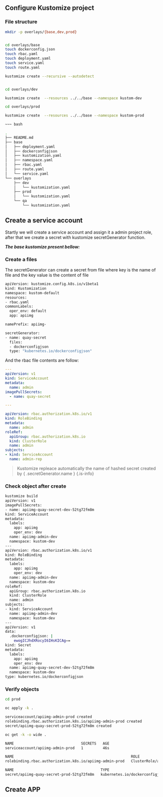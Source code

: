 ## Configure Kustomize project

### File structure

~~~ bash
mkdir -p overlays/{base,dev,prod}


cd overlays/base
touch dockerconfig.json
touch rbac.yaml
touch deployment.yaml
touch service.yaml
touch route.yaml

kustomize create --recursive --autodetect


cd overlays/dev

kustomize create  --resources ../../base --namespace kustom-dev

cd overlays/prod

kustomize create  --resources ../../base --namespace kustom-prod

~~~ bash

.
├── README.md
├── base
│   ├── deployment.yaml
│   ├── dockerconfigjson
│   ├── kustomization.yaml
│   ├── namespace.yaml
│   ├── rbac.yaml
│   ├── route.yaml
│   └── service.yaml
└── overlays
    ├── dev
    │   └── kustomization.yaml
    ├── prod
    │   └── kustomization.yaml
    └── qa
        └── kustomization.yaml
~~~
## Create a service account

Startly we will create a service account and assign it a admin project role, after that we create a secret with kustomize secretGenerator function.

***The base kustomize present bellow:***

### Create a files

The secretGenerator can create a secret from file where key is the name of file and the key value is the content of file

~~~ bash
apiVersion: kustomize.config.k8s.io/v1beta1
kind: Kustomization
namespace: kustom-default
resources:
- rbac.yaml
commonLabels:
  oper_env: default
  app: apiimg

namePrefix: apiimg-

secretGenerator:
- name: quay-secret
  files:
  - dockerconfigjson
  type: "kubernetes.io/dockerconfigjson"
~~~

And the rbac file contents are follow:

~~~ yaml
---
apiVersion: v1
kind: ServiceAccount
metadata:
  name: admin
imagePullSecrets:
  - name: quay-secret

---

apiVersion: rbac.authorization.k8s.io/v1
kind: RoleBinding
metadata:
  name: admin
roleRef:
  apiGroup: rbac.authorization.k8s.io
  kind: ClusterRole
  name: admin
subjects:
- kind: ServiceAccount
  name: admin-rep
~~~

> Kustomize repleace automatically the name of hashed secret created by { .secretGenerator.name }
{.is-info}

### Check object after create 

~~~ bash
kustomize build
apiVersion: v1
imagePullSecrets:
- name: apiimg-quay-secret-dev-52tg72fm8m
kind: ServiceAccount
metadata:
  labels:
    app: apiimg
    oper_env: dev
  name: apiimg-admin-dev
  namespace: kustom-dev
---
apiVersion: rbac.authorization.k8s.io/v1
kind: RoleBinding
metadata:
  labels:
    app: apiimg
    oper_env: dev
  name: apiimg-admin-dev
  namespace: kustom-dev
roleRef:
  apiGroup: rbac.authorization.k8s.io
  kind: ClusterRole
  name: admin
subjects:
- kind: ServiceAccount
  name: apiimg-admin-dev
  namespace: kustom-dev
---
apiVersion: v1
data:
  .dockerconfigjson: |
    ewogICJhdXRocyI6IHsKICAg==
kind: Secret
metadata:
  labels:
    app: apiimg
    oper_env: dev
  name: apiimg-quay-secret-dev-52tg72fm8m
  namespace: kustom-dev
type: kubernetes.io/dockerconfigjson
~~~

### Verify objects

~~~ bash
cd prod

oc apply -k .

serviceaccount/apiimg-admin-prod created
rolebinding.rbac.authorization.k8s.io/apiimg-admin-prod created
secret/apiimg-quay-secret-prod-52tg72fm8m created

oc get -k -o wide .

NAME                               SECRETS   AGE
serviceaccount/apiimg-admin-prod   1         46s

NAME                                                      ROLE                AGE   USERS   GROUPS   SERVICEACCOUNTS
rolebinding.rbac.authorization.k8s.io/apiimg-admin-prod   ClusterRole/admin   46s                    kustom-prod/apiimg-admin-prod

NAME                                        TYPE                             DATA   AGE
secret/apiimg-quay-secret-prod-52tg72fm8m   kubernetes.io/dockerconfigjson   1      46s
~~~

## Create APP
